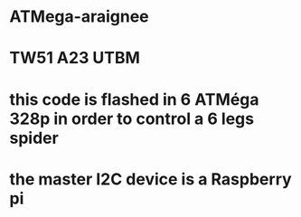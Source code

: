 # ATMega-araignee
# TW51 A23 UTBM
# this code is flashed in 6 ATMéga 328p in order to control a 6 legs spider
# the master I2C device is a Raspberry pi